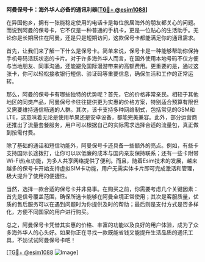 **阿曼保号卡：海外华人必备的通讯利器[[TG💪+ @esim1088](https://t.me/s/esim1088)]**

在异国他乡，拥有一张能稳定使用的电话卡是每位旅居海外的朋友都关心的问题。而说到阿曼的保号卡，它不仅是一种普通的手机卡，更是一位贴心的生活助手。无论你是长期居住在阿曼，还是只是短期访问，这款保号卡都能满足你的通讯需求。

首先，让我们来了解一下什么是保号卡。简单来说，保号卡是一种能够帮助你保持手机号码活跃状态的卡片。对于许多海外华人而言，在国外使用本地号码不仅方便与当地朋友、同事沟通，还能避免国际漫游带来的高额费用。更重要的是，通过这张卡，你可以轻松接收银行短信、验证码等重要信息，确保生活和工作的正常运转。

那么，阿曼的保号卡有哪些独特的优势呢？首先，它的价格非常亲民。相较于其他地区的同类产品，阿曼保号卡往往提供更为实惠的价格方案，特别适合预算有限但又需要维持通信畅通的人群。其次，该卡支持多种网络制式，包括常见的GSM和LTE，这意味着无论是使用苹果还是安卓设备，都能完美兼容。此外，部分运营商还推出了流量套餐服务，用户可以根据自己的实际需求选择合适的流量包，真正做到按需付费。

除了基础的通话和短信功能外，阿曼保号卡还具备一些额外的亮点。例如，有些卡支持国际长途拨打，让你可以以低廉的成本与国内亲友保持联系；还有一些卡附带Wi-Fi热点功能，为多人共享网络提供了便利。而且，随着Esim技术的发展，越来越多的保号卡开始支持虚拟SIM卡功能，用户无需实体卡片即可完成激活和管理，极大提升了使用的便捷性。

当然，选择一款合适的保号卡并非易事。在购买之前，你需要考虑几个关键因素：首先是信号覆盖范围，确保所选卡能够在阿曼全境正常使用；其次是客服质量，优质的售后服务可以在遇到问题时为你提供及时的帮助；最后则是支付方式是否多样化，方便不同国家的用户进行购买。

总之，阿曼保号卡凭借其实惠的价格、丰富的功能以及良好的用户体验，成为了众多海外华人的心头好。如果你正在寻找一款既能省钱又能提升生活品质的通讯工具，不妨试试阿曼保号卡吧！

[[TG💪+ @esim1088](https://t.me/s/esim1088) ![Image](https://i.postimg.cc/4NQfJmqS/Snipaste-2025-05-13-00-14-12.png)]
